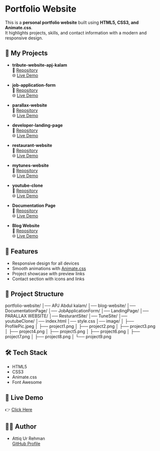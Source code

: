 # Portfolio Website

This is a **personal portfolio website** built using **HTML5, CSS3, and Animate.css**.  
It highlights projects, skills, and contact information with a modern and responsive design.


## 📂 My Projects  

- **tribute-website-apj-kalam**  
  🔗 [Repository](https://github.com/attiq-ur-rehman4855/tribute-website-apj-kalam)  
  🌐 [Live Demo](https://attiq-ur-rehman4855.github.io/tribute-website-apj-kalam/)  

- **job-application-form**  
  🔗 [Repository](https://github.com/attiq-ur-rehman4855/job-application-form)  
  🌐 [Live Demo](https://attiq-ur-rehman4855.github.io/job-application-form/)  

- **parallax-website**  
  🔗 [Repository](https://github.com/attiq-ur-rehman4855/parallax-website)  
  🌐 [Live Demo](https://attiq-ur-rehman4855.github.io/parallax-website/)  

- **developer-landing-page**  
  🔗 [Repository](https://github.com/attiq-ur-rehman4855/developer-landing-page)  
  🌐 [Live Demo](https://attiq-ur-rehman4855.github.io/developer-landing-page/)  

- **restaurant-website**  
  🔗 [Repository](https://github.com/attiq-ur-rehman4855/restaurant-website)  
  🌐 [Live Demo](https://attiq-ur-rehman4855.github.io/restaurant-website/)  

- **mytunes-website**  
  🔗 [Repository](https://github.com/attiq-ur-rehman4855/mytunes-website)  
  🌐 [Live Demo](https://attiq-ur-rehman4855.github.io/mytunes-website/)  

- **youtube-clone**  
  🔗 [Repository](https://github.com/attiq-ur-rehman4855/youtube-clone)  
  🌐 [Live Demo](https://attiq-ur-rehman4855.github.io/youtube-clone/)  

- **Documentation Page**  
  🔗 [Repository](https://github.com/attiq-ur-rehman4855/documentation-website)  
  🌐 [Live Demo](https://attiq-ur-rehman4855.github.io/documentation-website/)  

- **Blog Website**  
  🔗 [Repository](https://github.com/attiq-ur-rehman4855/blog-website)  
  🌐 [Live Demo](https://attiq-ur-rehman4855.github.io/blog-website/)  


## 🚀 Features
- Responsive design for all devices  
- Smooth animations with [Animate.css](https://animate.style/)  
- Project showcase with preview links  
- Contact section with icons and links  


## 📂 Project Structure
portfolio-website/
│── APJ Abdul kalam/
│── blog-website/
│── DocumentationPage/
│── JobApplicationForm/
│── LandingPage/
│── PARALLAX WEBSITE/
│── ResturantSite/
│── TuneSite/
│── youtubeClone/
│── index.html
│── style.css
│── image/
│ ├── ProfilePic.jpeg
│ ├── project1.png
│ ├── project2.png
│ ├── project3.png
│ ├── project4.png
│ ├── project5.png
│ ├── project6.png
│ ├── project7.png
│ ├── project8.png
│ └── project9.png


## 🛠️ Tech Stack 
- HTML5  
- CSS3  
- Animate.css  
- Font Awesome  



## 🔗 Live Demo  
👉 [Click Here](https://attiq-ur-rehman4855.github.io/portfolio-website/)  



## 👨‍💻 Author  
- Attiq Ur Rehman  
  [GitHub Profile](https://github.com/attiq-ur-rehman4855)  

